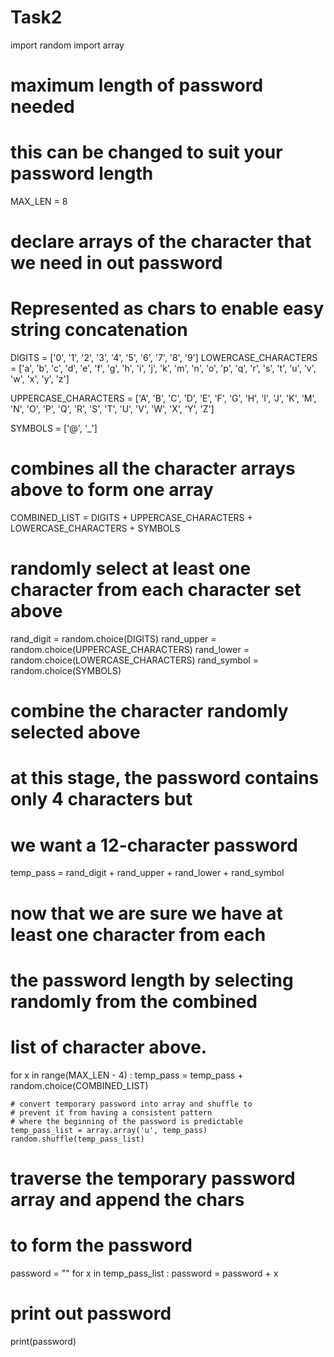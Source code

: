 # Task2
import random
import array

# maximum length of password needed
# this can be changed to suit your password length
MAX_LEN = 8

# declare arrays of the character that we need in out password
# Represented as chars to enable easy string concatenation
DIGITS = ['0', '1', '2', '3', '4', '5', '6', '7', '8', '9']
LOWERCASE_CHARACTERS = ['a', 'b', 'c', 'd', 'e', 'f', 'g', 'h', 'i', 'j', 'k', 'm', 'n', 'o', 'p', 'q', 'r', 's', 't', 'u', 'v', 'w', 'x', 'y', 'z']

UPPERCASE_CHARACTERS = ['A', 'B', 'C', 'D', 'E', 'F', 'G', 'H', 'I', 'J', 'K', 'M', 'N', 'O', 'P', 'Q', 'R', 'S', 'T', 'U', 'V', 'W', 'X', 'Y', 'Z']

SYMBOLS = ['@', '_']

# combines all the character arrays above to form one array
COMBINED_LIST = DIGITS + UPPERCASE_CHARACTERS + LOWERCASE_CHARACTERS + SYMBOLS

# randomly select at least one character from each character set above
rand_digit = random.choice(DIGITS)
rand_upper = random.choice(UPPERCASE_CHARACTERS)
rand_lower = random.choice(LOWERCASE_CHARACTERS)
rand_symbol = random.choice(SYMBOLS)

# combine the character randomly selected above
# at this stage, the password contains only 4 characters but
# we want a 12-character password
temp_pass = rand_digit + rand_upper + rand_lower + rand_symbol

# now that we are sure we have at least one character from each
# the password length by selecting randomly from the combined
# list of character above.
for x in range(MAX_LEN - 4) :
    temp_pass = temp_pass + random.choice(COMBINED_LIST)

    # convert temporary password into array and shuffle to
    # prevent it from having a consistent pattern
    # where the beginning of the password is predictable
    temp_pass_list = array.array('u', temp_pass)
    random.shuffle(temp_pass_list)

# traverse the temporary password array and append the chars
# to form the password
password = ""
for x in temp_pass_list :
    password = password + x

# print out password
print(password)


